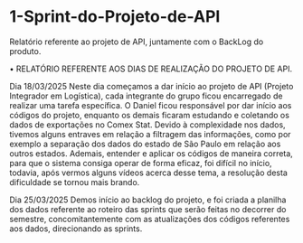# 1-Sprint-do-Projeto-de-API
Relatório referente ao projeto de API, juntamente com o BackLog do produto.

•	RELATÓRIO REFERENTE AOS DIAS DE REALIZAÇÃO DO PROJETO DE API.

Dia 18/03/2025
Neste dia começamos a dar início ao projeto de API (Projeto Integrador em
Logística), cada integrante do grupo ficou encarregado de realizar uma tarefa específica. O Daniel ficou responsável por dar início aos códigos do projeto, enquanto os demais ficaram estudando e coletando os dados de exportações no Comex Stat. Devido à complexidade nos dados, tivemos alguns entraves em relação a filtragem das informações, como por exemplo a separação dos dados do estado de São Paulo em relação aos outros estados. Ademais, entender e aplicar os códigos de maneira correta, para que o sistema consiga operar de forma eficaz, foi difícil no início, todavia, após vermos alguns vídeos acerca desse tema, a resolução desta dificuldade se tornou mais brando.

Dia 25/03/2025
Demos início ao backlog do projeto, e foi criada a planilha dos dados referente ao roteiro das sprints que serão feitas no decorrer do semestre, concomitantemente com as atualizações dos códigos referentes aos dados, direcionando as sprints.


